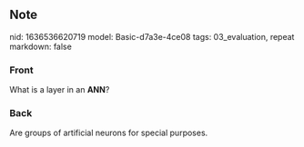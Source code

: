 ## Note
nid: 1636536620719
model: Basic-d7a3e-4ce08
tags: 03_evaluation, repeat
markdown: false

### Front
What is a layer in an <b>ANN</b>?

### Back
Are groups of artificial neurons for special purposes.
